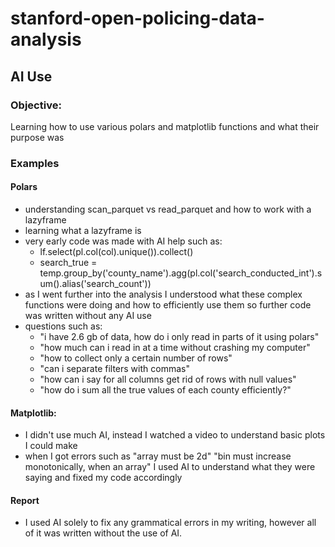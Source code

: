 # stanford-open-policing-data-analysis

## AI Use

### Objective:

Learning how to use various polars and matplotlib functions and what their purpose was

### Examples

#### Polars
    
- understanding scan_parquet vs read_parquet and how to work with a lazyframe
- learning what a lazyframe is
- very early code was made with AI help such as:
    - lf.select(pl.col(col).unique()).collect()
    - search_true = temp.group_by('county_name').agg(pl.col('search_conducted_int').sum().alias('search_count'))
- as I went further into the analysis I understood what these complex functions were doing and how to efficiently use them so further code was written without any AI use
- questions such as:
    - "i have 2.6 gb of data, how do i only read in parts of it using polars"
    - "how much can i read in at a time without crashing my computer"
    - "how to collect only a certain number of rows"
    - "can i separate filters with commas"
    - "how can i say for all columns get rid of rows with null values"
    - "how do i sum all the true values of each county efficiently?"
#### Matplotlib:

- I didn't use much AI, instead I watched a video to understand basic plots I could make
- when I got errors such as "array must be 2d" "bin must increase monotonically, when an array" I used AI to understand what they were saying and fixed my code accordingly

#### Report

- I used AI solely to fix any grammatical errors in my writing, however all of it was written without the use of AI.
